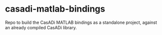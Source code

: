 # casadi-matlab-bindings
Repo to build the CasADi MATLAB bindings as a standalone project, against an already compiled CasADi library.
